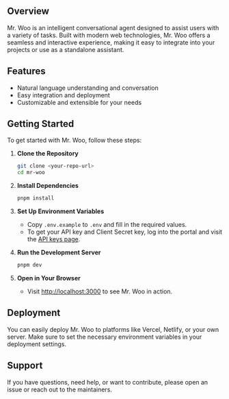 ## Overview

Mr. Woo is an intelligent conversational agent designed to assist users with a variety of tasks. Built with modern web technologies, Mr. Woo offers a seamless and interactive experience, making it easy to integrate into your projects or use as a standalone assistant.

## Features

- Natural language understanding and conversation
- Easy integration and deployment
- Customizable and extensible for your needs

## Getting Started

To get started with Mr. Woo, follow these steps:

1. **Clone the Repository**
   ```bash
   git clone <your-repo-url>
   cd mr-woo
   ```

2. **Install Dependencies**
   ```bash
   pnpm install
   ```

3. **Set Up Environment Variables**
   - Copy `.env.example` to `.env` and fill in the required values.
   - To get your API key and Client Secret key, log into the portal and visit the [API keys page](https://beta.hume.ai/settings/keys).

4. **Run the Development Server**
   ```bash
   pnpm dev
   ```

5. **Open in Your Browser**
   - Visit [http://localhost:3000](http://localhost:3000) to see Mr. Woo in action.

## Deployment

You can easily deploy Mr. Woo to platforms like Vercel, Netlify, or your own server. Make sure to set the necessary environment variables in your deployment settings.

## Support

If you have questions, need help, or want to contribute, please open an issue or reach out to the maintainers.
